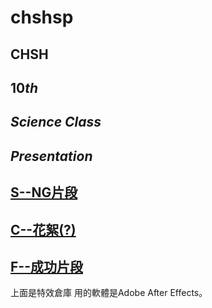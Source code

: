 # chshsp
CHSH
---
$10th$
---
$Science$ $Class$
---
$Presentation$
---
[S--NG片段](https://drive.google.com/drive/folders/1CIQJbCVCe1eLKhDIREdjyGKFI3-dezmK?usp=sharing)
---
[C--花絮(?)](https://drive.google.com/drive/folders/1CIQJbCVCe1eLKhDIREdjyGKFI3-dezmK?usp=sharing)
---
[F--成功片段](https://drive.google.com/drive/folders/1Da1_RQONtDKf9Uq1Uq9Z3taK3AwCDgxX?usp=sharing)
---
上面是特效倉庫
用的軟體是Adobe After Effects。
